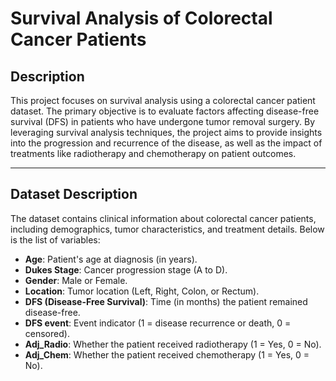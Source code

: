 # Survival Analysis of Colorectal Cancer Patients

## Description
This project focuses on survival analysis using a colorectal cancer patient dataset. The primary objective is to evaluate factors affecting disease-free survival (DFS) in patients who have undergone tumor removal surgery. By leveraging survival analysis techniques, the project aims to provide insights into the progression and recurrence of the disease, as well as the impact of treatments like radiotherapy and chemotherapy on patient outcomes.

---

## Dataset Description
The dataset contains clinical information about colorectal cancer patients, including demographics, tumor characteristics, and treatment details. Below is the list of variables:

- **Age**: Patient's age at diagnosis (in years).
- **Dukes Stage**: Cancer progression stage (A to D).
- **Gender**: Male or Female.
- **Location**: Tumor location (Left, Right, Colon, or Rectum).
- **DFS (Disease-Free Survival)**: Time (in months) the patient remained disease-free.
- **DFS event**: Event indicator (1 = disease recurrence or death, 0 = censored).
- **Adj_Radio**: Whether the patient received radiotherapy (1 = Yes, 0 = No).
- **Adj_Chem**: Whether the patient received chemotherapy (1 = Yes, 0 = No).
